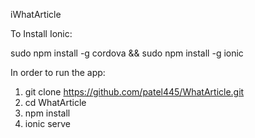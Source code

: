 iWhatArticle


To Install Ionic:<br />

sudo npm install -g cordova && sudo npm install -g ionic<br />

In order to run the app:

1. git clone https://github.com/patel445/WhatArticle.git<br />
2. cd WhatArticle<br />
3. npm install<br />
4. ionic serve
